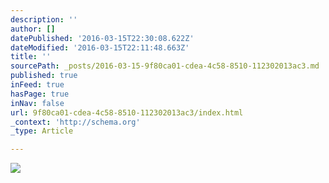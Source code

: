 ```yaml
---
description: ''
author: []
datePublished: '2016-03-15T22:30:08.622Z'
dateModified: '2016-03-15T22:11:48.663Z'
title: ''
sourcePath: _posts/2016-03-15-9f80ca01-cdea-4c58-8510-112302013ac3.md
published: true
inFeed: true
hasPage: true
inNav: false
url: 9f80ca01-cdea-4c58-8510-112302013ac3/index.html
_context: 'http://schema.org'
_type: Article

---
```

![](https://the-grid-user-content.s3-us-west-2.amazonaws.com/9d544bfb-0bd6-44cd-89c7-0454cf43624c.png)